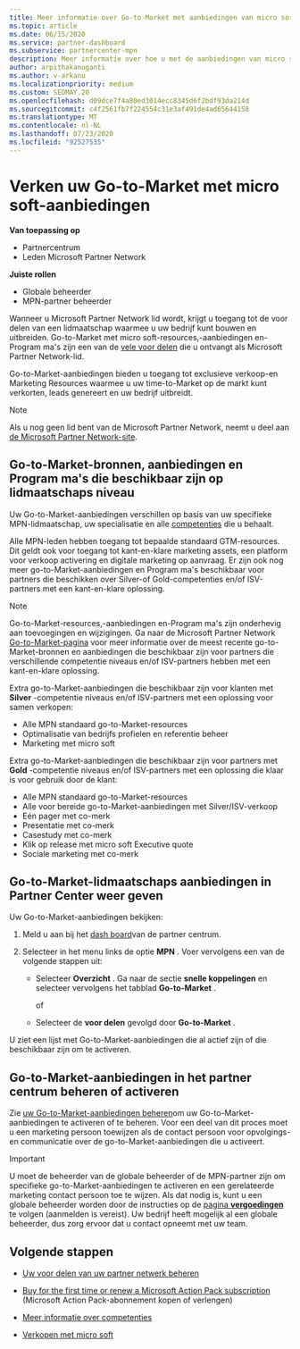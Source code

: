 ```yaml
---
title: Meer informatie over Go-to-Market met aanbiedingen van micro soft
ms.topic: article
ms.date: 06/15/2020
ms.service: partner-dashboard
ms.subservice: partnercenter-mpn
description: Meer informatie over hoe u met de aanbiedingen van micro soft naar de markt kunt gaan om sneller te kunnen werken, leads te genereren en uw bedrijf uit te breiden.
author: arpithakanuganti
ms.author: v-arkanu
ms.localizationpriority: medium
ms.custom: SEOMAY.20
ms.openlocfilehash: d09dce7f4a80ed3014ecc8345d6f2bdf93da214d
ms.sourcegitcommit: c4f2561fb7f224554c31e3af491de4ad65644158
ms.translationtype: MT
ms.contentlocale: nl-NL
ms.lasthandoff: 07/23/2020
ms.locfileid: "92527535"
---
```

# <a name="explore-your-go-to-market-with-microsoft-offers"></a>Verken uw Go-to-Market met micro soft-aanbiedingen

**Van toepassing op**

- Partnercentrum
- Leden Microsoft Partner Network

**Juiste rollen**

- Globale beheerder
- MPN-partner beheerder

Wanneer u Microsoft Partner Network lid wordt, krijgt u toegang tot de voor delen van een lidmaatschap waarmee u uw bedrijf kunt bouwen en uitbreiden. Go-to-Market met micro soft-resources,-aanbiedingen en-Program ma's zijn een van de [vele voor delen](https://partner.microsoft.com/manage-your-partner-network-benefits) die u ontvangt als Microsoft Partner Network-lid.

Go-to-Market-aanbiedingen bieden u toegang tot exclusieve verkoop-en Marketing Resources waarmee u uw time-to-Market op de markt kunt verkorten, leads genereert en uw bedrijf uitbreidt.

>[!NOTE]
>Als u nog geen lid bent van de Microsoft Partner Network, neemt u deel aan [de Microsoft Partner Network-site](https://partner.microsoft.com/membership).

## <a name="go-to-market-resources-offers-and-programs-available-by-membership-level"></a>Go-to-Market-bronnen, aanbiedingen en Program ma's die beschikbaar zijn op lidmaatschaps niveau

Uw Go-to-Market-aanbiedingen verschillen op basis van uw specifieke MPN-lidmaatschap, uw specialisatie en alle [competenties](learn-about-competencies.md) die u behaalt.

Alle MPN-leden hebben toegang tot bepaalde standaard GTM-resources. Dit geldt ook voor toegang tot kant-en-klare marketing assets, een platform voor verkoop activering en digitale marketing op aanvraag. Er zijn ook nog meer go-to-Market-aanbiedingen en Program ma's beschikbaar voor partners die beschikken over Silver-of Gold-competenties en/of ISV-partners met een kant-en-klare oplossing.

>[!NOTE]
>Go-to-Market-resources,-aanbiedingen en-Program ma's zijn onderhevig aan toevoegingen en wijzigingen. Ga naar de Microsoft Partner Network [Go-to-Market-pagina](https://partner.microsoft.com/membership/go-to-market) voor meer informatie over de meest recente go-to-Market-bronnen en aanbiedingen die beschikbaar zijn voor partners die verschillende competentie niveaus en/of ISV-partners hebben met een kant-en-klare oplossing.

Extra go-to-Market-aanbiedingen die beschikbaar zijn voor klanten met **Silver** -competentie niveaus en/of ISV-partners met een oplossing voor samen verkopen:

- Alle MPN standaard go-to-Market-resources
- Optimalisatie van bedrijfs profielen en referentie beheer
- Marketing met micro soft

Extra go-to-Market-aanbiedingen die beschikbaar zijn voor partners met **Gold** -competentie niveaus en/of ISV-partners met een oplossing die klaar is voor gebruik door de klant:

- Alle MPN standaard go-to-Market-resources
- Alle voor bereide go-to-Market-aanbiedingen met Silver/ISV-verkoop
- Eén pager met co-merk
- Presentatie met co-merk
- Casestudy met co-merk
- Klik op release met micro soft Executive quote
- Sociale marketing met co-merk

## <a name="view-go-to-market-membership-offers-in-partner-center"></a>Go-to-Market-lidmaatschaps aanbiedingen in Partner Center weer geven

Uw Go-to-Market-aanbiedingen bekijken:

1. Meld u aan bij het [dash board](https://partner.microsoft.com/dashboard)van de partner centrum.

2. Selecteer in het menu links de optie **MPN** . Voer vervolgens een van de volgende stappen uit:

   - Selecteer **Overzicht** . Ga naar de sectie **snelle koppelingen** en selecteer vervolgens het tabblad **Go-to-Market** .

     of

   - Selecteer de **voor delen** gevolgd door **Go-to-Market** .

U ziet een lijst met Go-to-Market-aanbiedingen die al actief zijn of die beschikbaar zijn om te activeren.

## <a name="manage-or-activate-go-to-market-offers-in-partner-center"></a>Go-to-Market-aanbiedingen in het partner centrum beheren of activeren

Zie [uw Go-to-Market-aanbiedingen beheren](manage-your-partner-network-benefits.md#manage-go-to-market-offers)om uw Go-to-Market-aanbiedingen te activeren of te beheren. Voor een deel van dit proces moet u een marketing persoon toewijzen als de contact persoon voor opvolgings-en communicatie over de go-to-Market-aanbiedingen die u activeert.

>[!IMPORTANT]
>U moet de beheerder van de globale beheerder of de MPN-partner zijn om specifieke go-to-Market-aanbiedingen te activeren en een gerelateerde marketing contact persoon toe te wijzen. Als dat nodig is, kunt u een globale beheerder worden door de instructies op de [pagina **vergoedingen**](https://partnercenter.microsoft.com/pcv/partnership/benefits) te volgen (aanmelden is vereist). Uw bedrijf heeft mogelijk al een globale beheerder, dus zorg ervoor dat u contact opneemt met uw team.

## <a name="next-steps"></a>Volgende stappen

- [Uw voor delen van uw partner netwerk beheren](manage-your-partner-network-benefits.md)

- [Buy for the first time or renew a Microsoft Action Pack subscription](mpn-get-action-pack.md) (Microsoft Action Pack-abonnement kopen of verlengen)

- [Meer informatie over competenties](learn-about-competencies.md)

- [Verkopen met micro soft](https://partner.microsoft.com/membership/sell-with-microsoft)
